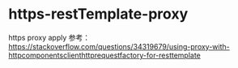 # https-restTemplate-proxy
https proxy apply
参考：
https://stackoverflow.com/questions/34319679/using-proxy-with-httpcomponentsclienthttprequestfactory-for-resttemplate